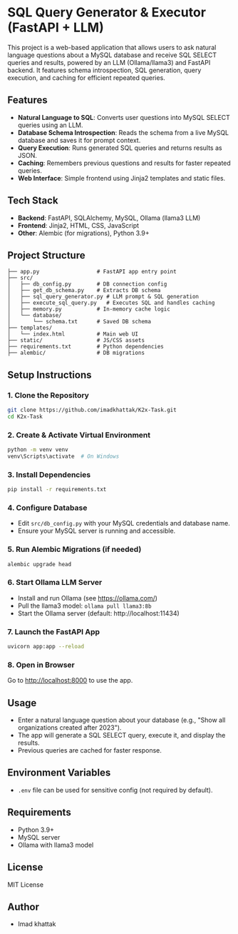 
# SQL Query Generator & Executor (FastAPI + LLM)

This project is a web-based application that allows users to ask natural language questions about a MySQL database and receive SQL SELECT queries and results, powered by an LLM (Ollama/llama3) and FastAPI backend. It features schema introspection, SQL generation, query execution, and caching for efficient repeated queries.

## Features
- **Natural Language to SQL**: Converts user questions into MySQL SELECT queries using an LLM.
- **Database Schema Introspection**: Reads the schema from a live MySQL database and saves it for prompt context.
- **Query Execution**: Runs generated SQL queries and returns results as JSON.
- **Caching**: Remembers previous questions and results for faster repeated queries.
- **Web Interface**: Simple frontend using Jinja2 templates and static files.

## Tech Stack
- **Backend**: FastAPI, SQLAlchemy, MySQL, Ollama (llama3 LLM)
- **Frontend**: Jinja2, HTML, CSS, JavaScript
- **Other**: Alembic (for migrations), Python 3.9+

## Project Structure
```
├── app.py                  # FastAPI app entry point
├── src/
│   ├── db_config.py        # DB connection config
│   ├── get_db_schema.py    # Extracts DB schema
│   ├── sql_query_generator.py # LLM prompt & SQL generation
│   ├── execute_sql_query.py   # Executes SQL and handles caching
│   ├── memory.py           # In-memory cache logic
│   └── database/
│       └── schema.txt      # Saved DB schema
├── templates/
│   └── index.html          # Main web UI
├── static/                 # JS/CSS assets
├── requirements.txt        # Python dependencies
├── alembic/                # DB migrations
```

## Setup Instructions

### 1. Clone the Repository
```sh
git clone https://github.com/imadkhattak/K2x-Task.git
cd K2x-Task
```

### 2. Create & Activate Virtual Environment
```sh
python -m venv venv
venv\Scripts\activate  # On Windows
```

### 3. Install Dependencies
```sh
pip install -r requirements.txt
```

### 4. Configure Database
- Edit `src/db_config.py` with your MySQL credentials and database name.
- Ensure your MySQL server is running and accessible.

### 5. Run Alembic Migrations (if needed)
```sh
alembic upgrade head
```

### 6. Start Ollama LLM Server
- Install and run Ollama (see https://ollama.com/)
- Pull the llama3 model: `ollama pull llama3:8b`
- Start the Ollama server (default: http://localhost:11434)

### 7. Launch the FastAPI App
```sh
uvicorn app:app --reload
```

### 8. Open in Browser
Go to [http://localhost:8000](http://localhost:8000) to use the app.

## Usage
- Enter a natural language question about your database (e.g., "Show all organizations created after 2023").
- The app will generate a SQL SELECT query, execute it, and display the results.
- Previous queries are cached for faster response.

## Environment Variables
- `.env` file can be used for sensitive config (not required by default).

## Requirements
- Python 3.9+
- MySQL server
- Ollama with llama3 model

## License
MIT License

## Author
- Imad khattak


